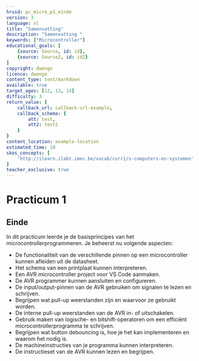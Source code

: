 ```yaml
---
hruid: pc_micro_p1_einde
version: 3
language: nl
title: "Samenvatting"
description: "Samenvatting "
keywords: ["Microcontroller"]
educational_goals: [
    {source: Source, id: id}, 
    {source: Source2, id: id2}
]
copyright: dwengo
licence: dwengo
content_type: text/markdown
available: true
target_ages: [12, 13, 14]
difficulty: 3
return_value: {
    callback_url: callback-url-example,
    callback_schema: {
        att: test,
        att2: test2
    }
}
content_location: example-location
estimated_time: 10
skos_concepts: [
    'http://ilearn.ilabt.imec.be/vocab/curr1/s-computers-en-systemen'
]
teacher_exclusive: true
---
```

# Practicum 1

## Einde

In dit practicum leerde je de basisprincipes van het microcontrollerprogrammeren. Je beheerst nu volgende aspecten:

* De functionaliteit van de verschillende pinnen op een microcontroller kunnen afleiden uit de datasheet.
* Het schema van een printplaat kunnen interpreteren.
* Een AVR microcontroller project voor VS Code aanmaken.
* De AVR programmer kunnen aansluiten en configureren.
* De input/output-pinnen van de AVR gebruiken om signalen te lezen en schrijven.
* Begrijpen wat pull-up weerstanden zijn en waarvoor ze gebruikt worden.
* De interne pull-up weerstanden van de AVR in- of uitschakelen.
* Gebruik maken van logische- en bitshift-operatoren om een efficiënt microcontrollerprogramma te schrijven.
* Begrijpen wat button debouncing is, hoe je het kan implementeren en waarom het nodig is.
* De machineinstructies van je programma kunnen interpreteren.
* De instructieset van de AVR kunnen lezen en begrijpen.
